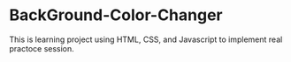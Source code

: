 # BackGround-Color-Changer
This is learning project using HTML, CSS, and Javascript to implement real practoce session.
